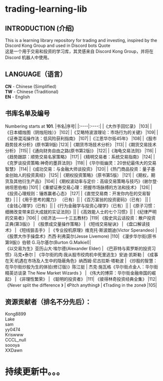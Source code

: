 # trading-learning-lib

INTRODUCTION (介绍)
-----
This is a learning library repository for trading and investing, inspired by the Discord Kong Group and used in Discord bots Quote  
这是一个用于交易和投资的学习库，其灵感来自 Discord Kong Group，并将在 Discord 机器人中使用。




LANGUAGE（语言）
-----
**CN** - Chinese (Simplified)  
**TW** - Chinese (Traditional)  
**EN** - English  

书库名单及编号
------
Numbering starts at **101**.
|书名|序号|
|:----|:----:|
|《大作手回忆录》	|103|
|《日本蜡烛图（阴烛阳烛）》	|102|
|《艾略特波浪理论：市场行为的关键》 	|109|
|《证券混沌操作法：低风险获利指南》	|107|
|《江恩华尔街45年》	|108|
|《股市趋势技术分析》(原书第9版)	|123|
|《期货市场技术分析》	|113|
|《期货交易技术分析》	|115|
|《通向财务自由之路(原书第2版)》	|122|
|《海龟交易法则》	|116|
|《趋势跟踪：顺势交易名家策略》	|117|
|《精明交易者：系统交易指南》	|124|
|《克罗谈投资策略:神奇的墨菲法则》	|118|
|《华尔街幽灵：20世纪最伟大的交易智慧》	|114|
|《成功交易：与金融大师谈投资》	|120|
|《热门商品投资：量子基金创始人的投资真经》	|125|
|《期权投资策略》（原书第5版）	|121|
|《期权，期货及其他衍生产品》	|104|
|《期权波动率与定价：高级交易策略与技巧》(谢尔登·纳坦恩伯格)	|101|
|《重塑证券交易心理：把握市场脉搏的方法和技术》	|126|
|《投资心理规则：锤炼赢者心态》	|127|
|《直觉交易商：开发你内在的交易智慧》|	|
|《用于思考的魔力》 （已有）||
|《百万富翁的投资密码》（已有）	||
|《金钱心理学》（已有）||
|《行为金融学与投资心理学》（已有）||
|《原子习惯：细微改变带来巨大成就的实证法则》||
|《高效能人士的七个习惯》||
|《纪律严明的交易者》|106|
|《经济法——十三五教材》|119|
《股史风云话投资：散户投资正典(第3版)》	 | 
《股票成交量操作策略》	|
《短线交易秘诀》	|
《盘口解读技术》	|
《短线狙击手》	|
《专业投机原理》维克托·斯波朗迪(Victor Sperandeo) |	
《股票大作手操盘术》杰西·利弗莫尔(Jesse Livemore)	|110|
《漫步华尔街(原书第9版)》伯顿 G.马尔基尔(Burton G.Malkiel)|	
《以交易为生》亚历山大·埃尔德(Alexander Elder)	|
《巴菲特与索罗斯的投资习惯》马克•泰尔	|
《华尔街的肉:我从股市绞肉机中死里逃生》安迪·凯斯勒	|
《成事在天:机遇在市场及人生中的隐蔽角色》纳西姆·尼古拉斯·塔勒波	|
《炒股的智慧：在华尔街炒股为生的体验(修订版)》陈江挺	|
杰克·施瓦格《华尔街点金人：华尔街精英访谈录 The New Market Wizards 》	|
《伟大的博弈：华尔街金融帝国的崛起》	|
《非理性繁荣》	|
《聪明的投资者》	|111|
《彼得林奇投资经典全集》	|112|
《Never split the difference 》	|
《Pitch anything》	|
《Trading in the zone》 	|105|



资源贡献者（排名不分先后）：
----
Kong8899  
Lake  
sam  
yy0474  
Kriswww  
CCCL_null  
soooya  
XXDawn 


持续更新中。。。
====